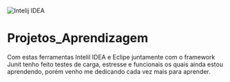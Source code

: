 ![Intelij IDEA](https://resources.jetbrains.com/storage/products/intellij-idea/img/meta/intellij-idea_logo_300x300.png)

# Projetos_Aprendizagem

Com estas ferramentas Intelil IDEA e Eclipe juntamente com o framework Junit tenho feito testes de carga, estresse e funcionais os quais ainda estou aprendendo, porém venho me dedicando cada vez mais para aprender.
